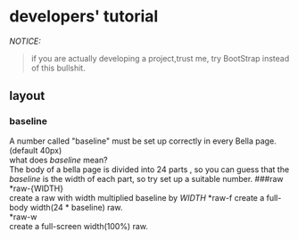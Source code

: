 #   developers' tutorial
_NOTICE:_
>if you are actually developing a project,trust me, try BootStrap instead of this bullshit.
##  layout
###   baseline
A number called "baseline" must 
be set up correctly in 
every Bella page.(default 40px)  
what does _baseline_ mean?  
The body of a bella page is divided into 24 parts
, so you can guess that the _baseline_ is the width 
of each part, so try set up a suitable number.
###raw
*raw-{WIDTH}  
create a raw with width multiplied baseline by _WIDTH_
*raw-f
create a full-body width(24 * baseline) raw.  
*raw-w  
create a full-screen width(100%) raw.